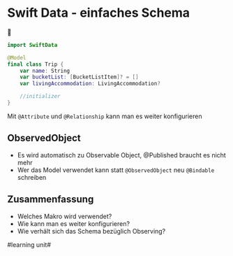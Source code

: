 # Swift Data - einfaches Schema
📐

```swift
import SwiftData

@Model
final class Trip {
    var name: String
    var bucketList: [BucketListItem]? = []
    var livingAccommodation: LivingAccommodation?

	//initializer
}
```

Mit `@Attribute` und `@Relationship` kann man es weiter konfigurieren

## ObservedObject

- Es wird automatisch zu Observable Object, @Published braucht es nicht mehr
- Wer das Model verwendet kann statt `@ObservedObject` neu `@Bindable` schreiben

## Zusammenfassung
- Welches Makro wird verwendet?
- Wie kann man es weiter konfigurieren?
- Wie verhält sich das Schema bezüglich Observing?

#learning unit#